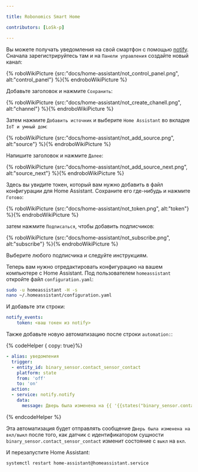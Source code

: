 ```yaml
---

title: Robonomics Smart Home

contributors: [LoSk-p]

---
```


Вы можете получать уведомления на свой смартфон с помощью [notify](https://notify.events/). Сначала зарегистрируйтесь там и на `Панели управления` создайте новый канал:

{% roboWikiPicture {src:"docs/home-assistant/not_control_panel.png", alt:"control_panel"} %}{% endroboWikiPicture %}

Добавьте заголовок и нажмите `Сохранить`:

{% roboWikiPicture {src:"docs/home-assistant/not_create_chanell.png", alt:"channel"} %}{% endroboWikiPicture %}

Затем нажмите `Добавить источник` и выберите `Home Assistant` во вкладке `IoT и умный дом`:

{% roboWikiPicture {src:"docs/home-assistant/not_add_source.png", alt:"source"} %}{% endroboWikiPicture %}

Напишите заголовок и нажмите `Далее`:

{% roboWikiPicture {src:"docs/home-assistant/not_add_source_next.png", alt:"source_next"} %}{% endroboWikiPicture %}

Здесь вы увидите токен, который вам нужно добавить в файл конфигурации для Home Assistant. Сохраните его где-нибудь и нажмите `Готово`:

{% roboWikiPicture {src:"docs/home-assistant/not_token.png", alt:"token"} %}{% endroboWikiPicture %}

затем нажмите `Подписаться`, чтобы добавить подписчиков:

{% roboWikiPicture {src:"docs/home-assistant/not_subscribe.png", alt:"subscribe"} %}{% endroboWikiPicture %}

Выберите любого подписчика и следуйте инструкциям.

Теперь вам нужно отредактировать конфигурацию на вашем компьютере с Home Assistant. Под пользователем `homeassistant` откройте файл `configuration.yaml`:

```bash
sudo -u homeassistant -H -s
nano ~/.homeassistant/configuration.yaml
```

И добавьте эти строки:


```yaml
notify_events:
    token: <ваш токен из notify>
```
Также добавьте новую автоматизацию после строки `automation:`:

{% codeHelper { copy: true}%}

```yaml
- alias: уведомления
  trigger:
  - entity_id: binary_sensor.contact_sensor_contact
    platform: state
    from: 'off'
    to: 'on'
  action:
  - service: notify.notify
    data:
      message: Дверь была изменена на {{ '{{states("binary_sensor.contact_sensor_contact")}}' }}
```

{% endcodeHelper %}

Эта автоматизация будет отправлять сообщение `Дверь была изменена на вкл/выкл` после того, как датчик с идентификатором сущности `binary_sensor.contact_sensor_contact` изменит состояние с `выкл` на `вкл`.

И перезапустите Home Assistant:
```bash
systemctl restart home-assistant@homeassistant.service
```